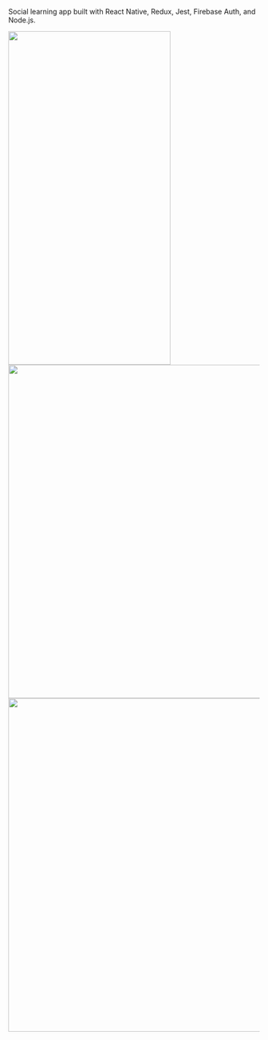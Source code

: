 Social learning app built with React Native, Redux, Jest, Firebase Auth, and Node.js.

<img src="https://res.cloudinary.com/yl2/image/upload/v1599760671/signed_in_gppwd3.gif" width="325" height="667"/><img src="https://res.cloudinary.com/yl2/image/upload/v1599760671/new_post_ujw5jo.gif" width="750" height="667"/><img src="https://res.cloudinary.com/yl2/image/upload/v1599760671/swiping_tabs_arzmdm.gif" width="750" height="667"/>
